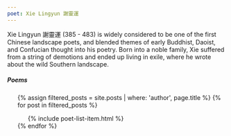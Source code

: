 ```yaml
---
poet: Xie Lingyun 謝靈運
---
```


Xie Lingyun 謝靈運 (385 - 483) is widely considered to be one of the first Chinese landscape poets, and blended themes of early Buddhist, Daoist, and Confucian thought into his poetry. Born into a noble family, Xie suffered from a string of demotions and ended up living in exile, where he wrote about the wild Southern landscape. 

##### Poems

<ul>
  {% assign filtered_posts = site.posts | where: 'author', page.title %}
  {% for post in filtered_posts %}
       <ul class="post-list">
             {% include poet-list-item.html %}
       </ul>
  {% endfor %}
</ul>